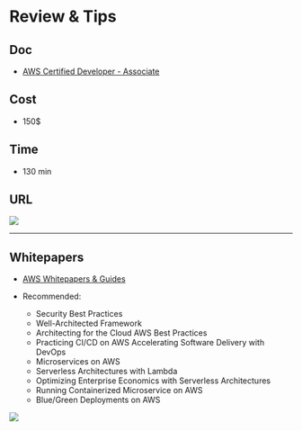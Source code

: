# Review & Tips

## Doc
* [AWS Certified Developer - Associate](https://aws.amazon.com/certification/certified-developer-associate/)

## Cost
* 150$

## Time
* 130 min

## URL
[<img src="https://i.imgur.com/P6Ckwbj.png">](https://i.imgur.com/P6Ckwbj.png)

---

## Whitepapers
* [AWS Whitepapers & Guides](https://aws.amazon.com/whitepapers/?whitepapers-main.sort-by=item.additionalFields.sortDate&whitepapers-main.sort-order=desc)

* Recommended:
    * Security Best Practices
    * Well-Architected Framework
    * Architecting for the Cloud AWS Best Practices
    * Practicing CI/CD on AWS Accelerating Software Delivery with DevOps
    * Microservices on AWS
    * Serverless Architectures with Lambda
    * Optimizing Enterprise Economics with Serverless Architectures
    * Running Containerized Microservice on AWS
    * Blue/Green Deployments on AWS 

[<img src="https://i.imgur.com/fIGDzEY.png">](https://i.imgur.com/fIGDzEY.png)
